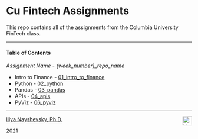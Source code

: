 # Cu Fintech Assignments
This repo contains all of the assignments from the Columbia University FinTech class.

---

#### Table of Contents

*Assignment Name* - *{week_number}_repo_name*


* Intro to Finance - [01_intro_to_finance](https://github.com/illyanyc/cu_fintech_assignments/tree/main/01_intro_to_finance)
* Python - [02_python](https://github.com/illyanyc/cu_fintech_assignments/tree/main/02_python)
* Pandas - [03_pandas](https://github.com/illyanyc/cu_fintech_assignments/tree/main/03_pandas)
* APIs - [04_apis](https://github.com/illyanyc/cu_fintech_assignments/tree/main/04_apis)
* PyViz - [06_pyviz](https://github.com/illyanyc/cu_fintech_assignments/tree/main/06_pyviz)


---
[Illya Nayshevsky, Ph.D.](illya.n@me.com) [<img src="https://cdn2.auth0.com/docs/media/connections/linkedin.png" alt="LinkedIn -  Illya Nayshevsky" style="float: right; width: 25px;" />](https://www.linkedin.com/in/illyanayshevskyy/)

2021
